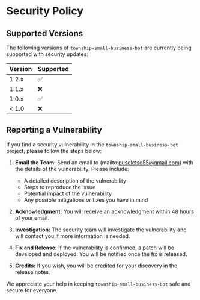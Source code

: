 # Security Policy

## Supported Versions

The following versions of `township-small-business-bot` are currently being supported with security updates:

| Version | Supported          |
| ------- | ------------------ |
| 1.2.x   | :white_check_mark: |
| 1.1.x   | :x:                |
| 1.0.x   | :white_check_mark: |
| < 1.0   | :x:                |

## Reporting a Vulnerability

If you find a security vulnerability in the `township-small-business-bot` project, please follow the steps below:

1. **Email the Team:** Send an email to (mailto:puseletso55@gmail.com) with the details of the vulnerability. Please include:
   - A detailed description of the vulnerability
   - Steps to reproduce the issue
   - Potential impact of the vulnerability
   - Any possible mitigations or fixes you have in mind

2. **Acknowledgment:** You will receive an acknowledgment within 48 hours of your email.

3. **Investigation:** The security team will investigate the vulnerability and will contact you if more information is needed.

4. **Fix and Release:** If the vulnerability is confirmed, a patch will be developed and deployed. You will be notified once the fix is released.

5. **Credits:** If you wish, you will be credited for your discovery in the release notes.

We appreciate your help in keeping `township-small-business-bot` safe and secure for everyone.
